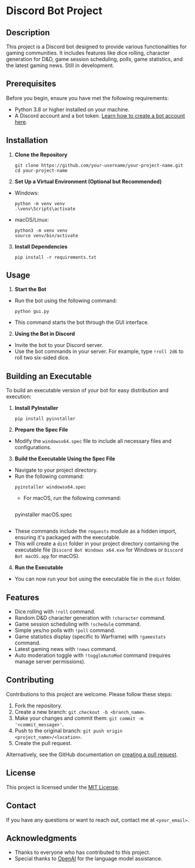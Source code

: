 # Discord Bot Project

## Description
This project is a Discord bot designed to provide various functionalities for gaming communities. It includes features like dice rolling, character generation for D&D, game session scheduling, polls, game statistics, and the latest gaming news.
Still in development.
## Prerequisites
Before you begin, ensure you have met the following requirements:
- Python 3.8 or higher installed on your machine.
- A Discord account and a bot token. [Learn how to create a bot account here](https://discordpy.readthedocs.io/en/stable/discord.html).

## Installation

1. **Clone the Repository**
   ```
   git clone https://github.com/your-username/your-project-name.git
   cd your-project-name
   ```

2. **Set Up a Virtual Environment (Optional but Recommended)**
- Windows:
  ```
  python -m venv venv
  .\venv\Scripts\activate
  ```
- macOS/Linux:
  ```
  python3 -m venv venv
  source venv/bin/activate
  ```

3. **Install Dependencies**
   ```
   pip install -r requirements.txt
   ```

## Usage

1. **Start the Bot**
- Run the bot using the following command:
  ```
  python gui.py
  ```
- This command starts the bot through the GUI interface.

2. **Using the Bot in Discord**
- Invite the bot to your Discord server.
- Use the bot commands in your server. For example, type `!roll 2d6` to roll two six-sided dice.

## Building an Executable
To build an executable version of your bot for easy distribution and execution:

1. **Install PyInstaller**
   ```
   pip install pyinstaller
   ```

2. **Prepare the Spec File**
- Modify the `windowsx64.spec` file to include all necessary files and configurations.

3. **Build the Executable Using the Spec File**
- Navigate to your project directory.
- Run the following command:
  ```
  pyinstaller windowsx64.spec
  ```
  - For macOS, run the following command:
    ```
  pyinstaller macOS.spec
  ```
- These commands include the `requests` module as a hidden import, ensuring it's packaged with the executable.
- This will create a `dist` folder in your project directory containing the executable file (`Discord Bot Windows x64.exe` for Windows or `Discord Bot macOS.app` for macOS).

4. **Run the Executable**
- You can now run your bot using the executable file in the `dist` folder.

## Features
- Dice rolling with `!roll` command.
- Random D&D character generation with `!character` command.
- Game session scheduling with `!schedule` command.
- Simple yes/no polls with `!poll` command.
- Game statistics display (specific to Warframe) with `!gamestats` command.
- Latest gaming news with `!news` command.
- Auto moderation toggle with `!toggleAutoMod` command (requires manage server permissions).

## Contributing
Contributions to this project are welcome. Please follow these steps:
1. Fork the repository.
2. Create a new branch: `git checkout -b <branch_name>`.
3. Make your changes and commit them: `git commit -m '<commit_message>'`.
4. Push to the original branch: `git push origin <project_name>/<location>`.
5. Create the pull request.

Alternatively, see the GitHub documentation on [creating a pull request](https://docs.github.com/en/github/collaborating-with-issues-and-pull-requests/creating-a-pull-request).

## License
This project is licensed under the [MIT License](LICENSE).

## Contact
If you have any questions or want to reach out, contact me at `<your_email>`.

## Acknowledgments
- Thanks to everyone who has contributed to this project.
- Special thanks to [OpenAI](https://openai.com/) for the language model assistance.
